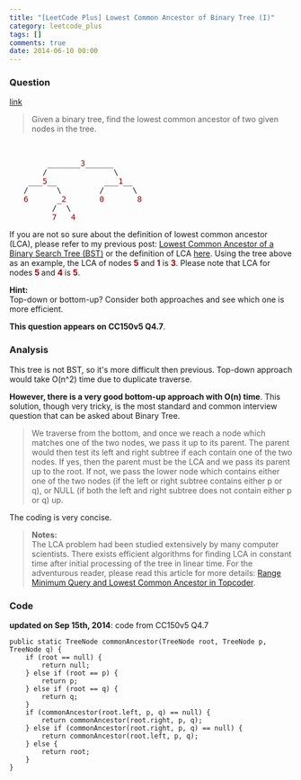 ```yaml
---
title: "[LeetCode Plus] Lowest Common Ancestor of Binary Tree (I)"
category: leetcode_plus
tags: []
comments: true
date: 2014-06-10 00:00
---
```



### Question

[link](http://leetcode.com/2011/07/lowest-common-ancestor-of-a-binary-tree-part-i.html)

<div class="entry bg-color bg-img font-color">
    <blockquote>
        <p class="font-color bg-color bg-img">Given a binary tree, find the lowest common ancestor of two given nodes in the tree.</p>
    </blockquote>
    <p class="font-color bg-color bg-img"><span id="more-790" class="font-color"></span>
        <br>
    </p><pre class="bg-color bg-img font-color">        _______<span style="color: #990000;" class="font-color">3</span>______
       /              \
    ___<span style="color: #990000;" class="font-color">5</span>__          ___<span style="color: #990000;" class="font-color">1</span>__
   /      \        /      \
   <span style="color: #990000;" class="font-color">6</span>      _<span style="color: #990000;" class="font-color">2       0       8</span>
         /  \
         <span style="color: #990000;" class="font-color">7   4</span></pre>
    <p class="font-color">If you are not so sure about the definition of lowest common ancestor (LCA), please refer to my previous post: <a href="http://www.leetcode.com/2011/07/lowest-common-ancestor-of-a-binary-search-tree.html" class="font-color bg-color bg-img">Lowest Common Ancestor of a Binary Search Tree (BST)</a> or the definition of LCA <a href="http://en.wikipedia.org/wiki/Lowest_common_ancestor" class="font-color">here</a>. Using the tree above as an example, the LCA of nodes <strong><span style="color: #990000;" class="font-color">5</span></strong> and <strong><span style="color: #990000;" class="font-color">1</span></strong> is <strong><span style="color: #990000;" class="font-color">3</span></strong>. Please note that LCA for nodes <strong><span style="color: #990000;" class="font-color">5</span> </strong>and <strong><span style="color: #990000;" class="font-color">4</span> </strong>is <strong><span style="color: #990000;" class="font-color">5</span></strong>.</p>
    <p class="font-color bg-color bg-img"><strong>Hint:</strong>
        <br>Top-down or bottom-up? Consider both approaches and see which one is more efficient.</p>
</div>

**This question appears on CC150v5 Q4.7**.

### Analysis

This tree is not BST, so it's more difficult then previous. Top-down approach would take O(n^2) time due to duplicate traverse.

**However, there is a very good bottom-up approach with O(n) time**. This solution, though very tricky, is the most standard and common interview question that can be asked about Binary Tree.

> We traverse from the bottom, and once we reach a node which matches one of the two nodes, we pass it up to its parent. The parent would then test its left and right subtree if each contain one of the two nodes. If yes, then the parent must be the LCA and we pass its parent up to the root. If not, we pass the lower node which contains either one of the two nodes (if the left or right subtree contains either p or q), or NULL (if both the left and right subtree does not contain either p or q) up.

The coding is very concise.

<blockquote cite="http://leetcode.com/2011/07/lowest-common-ancestor-of-a-binary-tree-part-i.html">
<p class="font-color"><strong>Notes:<br> </strong>The LCA problem had been studied extensively by many computer scientists. There exists efficient algorithms for finding LCA in constant time after initial processing of the tree in linear time. For the adventurous reader, please read this article for more details: <a href="http://www.topcoder.com/tc?module=Static&amp;d1=tutorials&amp;d2=lowestCommonAncestor" class="font-color">Range Minimum Query and Lowest Common Ancestor in Topcoder</a>.
</p>
</blockquote>

### Code

**updated on Sep 15th, 2014**: code from CC150v5 Q4.7

    public static TreeNode commonAncestor(TreeNode root, TreeNode p, TreeNode q) {
    	if (root == null) {
    		return null;
    	} else if (root == p) {
    		return p;
    	} else if (root == q) {
    		return q;
    	}
    	if (commonAncestor(root.left, p, q) == null) {
    		return commonAncestor(root.right, p, q);
    	} else if (commonAncestor(root.right, p, q) == null) {
    		return commonAncestor(root.left, p, q);
    	} else {
    		return root;
    	}
    }
